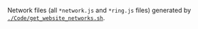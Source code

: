Network files (all `*network.js` and `*ring.js` files) generated by [`./Code/get_website_networks.sh`](../../Code/get_website_networks.sh).
